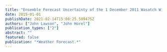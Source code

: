 ```yaml
---
title: "Ensemble Forecast Uncertainty of the 1 December 2011 Wasatch Windstorm"
date: 2015-01-01
publishDate: 2021-02-14T15:08:25.509475Z
authors: ["John Lawson", "John Horel"]
publication_types: ["2"]
abstract: ""
featured: false
publication: "*Weather Forecast.*"
---
```


